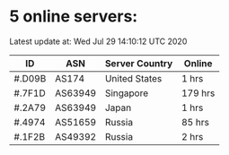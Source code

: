 # 5 online servers:

Latest update at: Wed Jul 29 14:10:12 UTC 2020

| ID | ASN | Server Country | Online |
| -- | --- | -------------- | ------ |
| #.D09B | AS174 | United States | 1 hrs |
| #.7F1D | AS63949 | Singapore | 179 hrs |
| #.2A79 | AS63949 | Japan | 1 hrs |
| #.4974 | AS51659 | Russia | 85 hrs |
| #.1F2B | AS49392 | Russia | 2 hrs |


